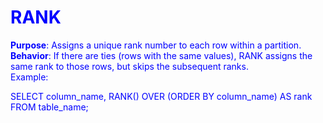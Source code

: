 <H1> RANK </H1>
<B>Purpose</B>: Assigns a unique rank number to each row within a partition.<br>
<B>Behavior</B>: If there are ties (rows with the same values), RANK assigns the same rank to those rows, but skips the subsequent ranks.<br>
Example: <br>
<body style="color: blue;">
  <p>
    SELECT column_name,
    RANK() OVER (ORDER BY column_name) AS rank
    FROM table_name;
  </p>
</body>

